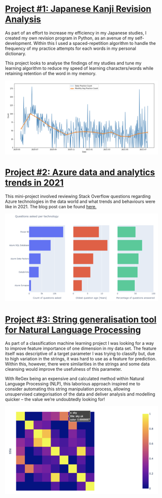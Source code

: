 

# [Project #1: Japanese Kanji Revision Analysis](https://github.com/MattPCollins/Japanese-Revision)

As part of an effort to increase my efficiency in my Japanese studies, I created my own revision program in Python, as an avenue of my self-development. Within this I used a spaced-repetition algorithm to handle the frequency of my practice attempts for each words in my personal dictionary.

This project looks to analyse the findings of my studies and tune my learning algorithm to reduce my speed of learning characters/words while retaining retention of the word in my memory.

![](/images/kanji_practiced_over_time.png)

# [Project #2: Azure data and analytics trends in 2021](https://github.com/MattPCollins/StackOverflowAnalysis)

This mini-project involved reviewing Stack Overflow questions regarding Azure technologies in the data world and what trends and behaviours were like in 2021.
The blog post can be found [here.](https://blog.coeo.com/azure-data-and-analytics-trends-in-2021-what-does-stack-overflow-have-to-say)

![](/images/azure_comparative_plot.png)

# [Project #3: String generalisation tool for Natural Language Processing](https://github.com/MattPCollins/Classification)

As part of a classification machine learning project I was looking for a way to improve feature importance of one dimension in my data set. The feature itself was descriptive of a target parameter I was trying to classify but, due to high variation in the strings, it was hard to use as a feature for prediction. Within this, however, there were similarities in the strings and some data cleansing would improve the usefulness of this parameter. 

With ReGex being an expensive and calculated method within Natural Language Processing (NLP), this laborious approach inspired me to consider automating this string manipulation process, allowing unsupervised categorisation of the data and deliver analysis and modelling quicker – the value we’re undoubtedly looking for!

![](/images/string_similarity_matrix.png)
